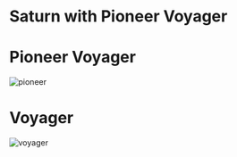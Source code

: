 # Saturn with Pioneer Voyager
# Pioneer Voyager
![pioneer](https://i.imgur.com/xRaUzw1.jpg)
# Voyager
![voyager](https://i.imgur.com/eZRtOx9.jpg)
